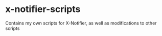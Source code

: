 # x-notifier-scripts
Contains my own scripts for X-Notifier, as well as modifications to other scripts